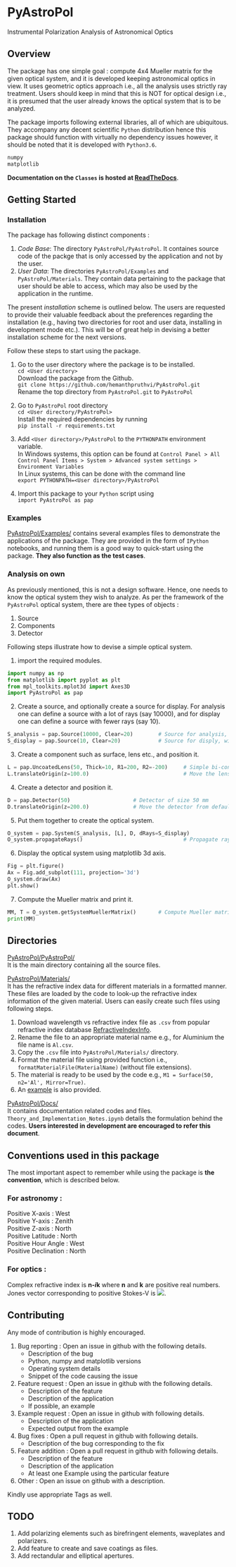 # PyAstroPol
Instrumental Polarization Analysis of Astronomical Optics

## Overview
The package has one simple goal : compute 4x4 Mueller matrix for the given optical system, and it is developed keeping astronomical optics in view.
It uses geometric optics approach i.e., all the analysis uses strictly ray treatment. Users should keep in mind that this is NOT for optical design i.e., it is presumed that the user already knows the optical system that is to be analyzed.

The package imports following external libraries, all of which are ubiquitous. They accompany any decent scientific `Python` distribution hence this package should function with virtually no dependency issues however, it should be noted that it is developed with `Python3.6`.
```python
numpy
matplotlib
```
**Documentation on the `Classes` is hosted at [ReadTheDocs](https://pyastropol.readthedocs.io/index.html)**.

## Getting Started

### Installation

The package has following distinct components :
1. *Code Base*: The directory `PyAstroPol/PyAstroPol`. It containes source code of the packge that is only accessed by the application and not by the user.
2. *User Data*: The directories `PyAstroPol/Examples` and `PyAstroPol/Materials`. They contain data pertaining to the package that user should be able to access, which may also be used by the application in the runtime.

The present *installation* scheme is outlined below. The users are requested to provide their valuable feedback about the preferences regarding the installation (e.g., having two directories for root and user data, installing in development mode etc.). This will be of great help in devising a better installation scheme for the next versions. 

Follow these steps to start using the package.

1. Go to the user directory where the package is to be installed.  
`cd <User directory>`   
Download the package from the Github.   
`git clone https://github.com/hemanthpruthvi/PyAstroPol.git`  
Rename the top directory from `PyAstroPol.git` to `PyAstroPol`

2. Go to `PyAstroPol` root directory  
`cd <User directory/PyAstroPol>`  
Install the required dependencies by running    
`pip install -r requirements.txt`

3. Add `<User directory>/PyAstroPol` to the `PYTHONPATH` environment variable.  
In Windows systems, this option can be found at `Control Panel > All Control Panel Items > System > Advanced system settings > Environment Variables`   
In Linux systems, this can be done with the command line  
`export PYTHONPATH=<User directory>/PyAstroPol`

4. Import this package to your `Python` script using   
`import PyAstroPol as pap`

### Examples

[PyAstroPol/Examples/](https://github.com/hemanthpruthvi/PyAstroPol/tree/master/Examples) contains several examples files to demonstrate the applications of the package. They are provided in the form of `IPython` notebooks, and running them is a good way to quick-start using the package. **They also function as the test cases**. 

### Analysis on own

As previously mentioned, this is not a design software. Hence, one needs to know the optical system they wish to analyze. As per the framework of the `PyAstroPol` optical system, there are thee types of objects :
1. Source  
2. Components  
3. Detector   

Following steps illustrate how to devise a simple optical system.  
1. import the required modules.
```python
import numpy as np
from matplotlib import pyplot as plt
from mpl_toolkits.mplot3d import Axes3D
import PyAstroPol as pap
```  
2. Create a source, and optionally create a source for display. For analysis one can define a source with a lot of rays (say 10000), and for display one can define a source with fewer rays (say 10).  
```python
S_analysis = pap.Source(10000, Clear=20)        # Source for analysis, with 10k rays and 20 mm size
S_display = pap.Source(10, Clear=20)            # Source for disply, with 10 rays and 20 mm size
```  
3. Create a component such as surface, lens etc., and position it. 
```python
L = pap.UncoatedLens(50, Thick=10, R1=200, R2=-200)     # Simple bi-convex lens of 50 mm size
L.translateOrigin(z=100.0)                              # Move the lens from default position (origin)
```  
4. Create a detector and position it.
```python
D = pap.Detector(50)                    # Detector of size 50 mm
D.translateOrigin(z=200.0)              # Move the detector from default position (origin)
```  
5. Put them together to create the optical system.
```python
O_system = pap.System(S_analysis, [L], D, dRays=S_display)
O_system.propagateRays()                                # Propagate rays in the optical system
```  
6. Display the optical system using matplotlib 3d axis.
```python
Fig = plt.figure()
Ax = Fig.add_subplot(111, projection='3d')
O_system.draw(Ax)
plt.show()
```  
7. Compute the Mueller matrix and print it.
```python
MM, T = O_system.getSystemMuellerMatrix()       # Compute Mueller matrix for the system
print(MM)
```

## Directories

[PyAstroPol/PyAstroPol/](https://github.com/hemanthpruthvi/PyAstroPol/tree/master/PyAstroPol)  
It is the main directory containing all the source files.

[PyAstroPol/Materials/](https://github.com/hemanthpruthvi/PyAstroPol/tree/master/Materials)  
It has the refractive index data for different materials in a formatted manner. These files are loaded by the code to look-up the refractive index information of the given material. Users can easily create such files using following steps.
1. Download wavelength vs refractive index file as `.csv` from popular refractive index database [RefractiveIndexInfo](https://refractiveindex.info/).
2. Rename the file to an appropriate material name e.g., for Aluminium the file name is `Al.csv`.
3. Copy the `.csv` file into `PyAstroPol/Materials/` directory.
4. Format the material file using provided function i.e., `formatMaterialFile(MaterialName)` (without file extensions).
5. The material is ready to be used by the code e.g., `M1 = Surface(50, n2='Al', Mirror=True)`.
6. An [example](https://github.com/hemanthpruthvi/PyAstroPol/blob/master/Examples/09_FormatMaterialFile.ipynb) is also provided.

[PyAstroPol/Docs/](https://github.com/hemanthpruthvi/PyAstroPol/tree/master/Docs)  
It contains documentation related codes and files.
`Theory_and_Implementation_Notes.ipynb` details the formulation behind the codes. **Users interested in development are encouraged to refer this document**.

## Conventions used in this package  
The most important aspect to remember while using the package is **the convention**, which is described below. 
### For astronomy : 
Positive X-axis : West  
Positive Y-axis : Zenith  
Positive Z-axis : North  
Positive Latitude : North  
Positive Hour Angle : West  
Positive Declination : North  
### For optics : 
Complex refractive index is **n-*i*k** where **n** and **k** are positive real numbers.    
Jones vector corresponding to positive Stokes-V is <img src="https://render.githubusercontent.com/render/math?math=\frac{1}{\sqrt 2} \begin{bmatrix} 1 \\ -i \end{bmatrix}">.

## Contributing
Any mode of contribution is highly encouraged.
1. Bug reporting : Open an issue in github with the following details.
    - Description of the bug
    - Python, numpy and matplotlib versions
    - Operating system details
    - Snippet of the code causing the issue
2. Feature request : Open an issue in github with the following details.
    - Description of the feature
    - Description of the application
    - If possible, an example
3. Example request : Open an issue in github with following details.
    - Description of the application
    - Expected output from the example
4. Bug fixes : Open a pull request in github with following details.
    - Description of the bug corresponding to the fix
5. Feature addition : Open a pull request in github with following details.
    - Description of the feature
    - Description of the application
    - At least one Example using the particular feature
6. Other : Open an issue on github with a description.

Kindly use appropriate Tags as well.

## TODO
1. Add polarizing elements such as birefringent elements, waveplates and polarizers.
2. Add feature to create and save coatings as files.
3. Add rectandular and elliptical apertures.
